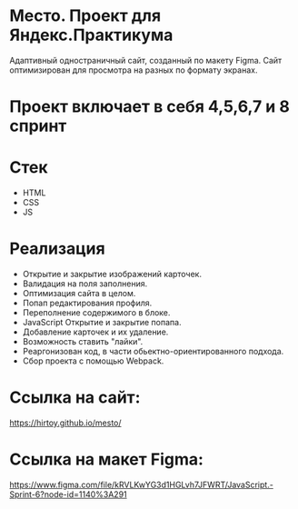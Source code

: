 # Место. Проект для Яндекс.Практикума

Адаптивный одностраничный сайт, созданный по макету Figma. 
Сайт оптимизирован для просмотра на разных по формату экранах.

# Проект включает в себя 4,5,6,7 и 8 спринт

# Стек

- HTML
- CSS
- JS

# Реализация

- Открытие и закрытие изображений карточек.
- Валидация на поля заполнения.
- Оптимизация сайта в целом.
- Попап редактирования профиля.
- Переполнение содержимого в блоке.
- JavaScript Открытие и закрытие попапа.
- Добавление карточек и их удаление.
- Возможность ставить "лайки".
- Реаргонизован код, в части обьектно-ориентированного подхода.
- Сбор проекта с помощью Webpack.


# Ссылка на сайт:

https://hirtoy.github.io/mesto/

# Ссылка на макет Figma:

https://www.figma.com/file/kRVLKwYG3d1HGLvh7JFWRT/JavaScript.-Sprint-6?node-id=1140%3A291